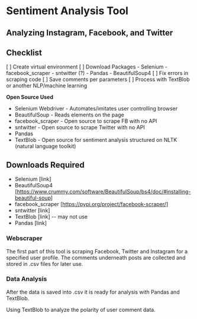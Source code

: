 # Sentiment Analysis Tool
## Analyzing Instagram, Facebook, and Twitter

## Checklist
[ ] Create virtual environment
[ ] Download Packages
    - Selenium
    - facebook_scraper
    - sntwitter (?)
    - Pandas
    - BeautifulSoup4
[ ] Fix errors in scraping code
[ ] Save comments per parameters
[ ] Process with TextBlob or another NLP/machine learning

**Open Source Used**
- Selenium Webdriver - Automates/imitates user controlling browser
- BeautifulSoup - Reads elements on the page
- facebook_scraper - Open source to scrape FB with no API
- sntwitter - Open source to scrape Twitter with no API
- Pandas
- TextBlob - Open source for sentiment analysis structured on NLTK (natural language toolkit)

## Downloads Required
- Selenium [link]
- BeautifulSoup4 [https://www.crummy.com/software/BeautifulSoup/bs4/doc/#installing-beautiful-soup]
- facebook_scraper [https://pypi.org/project/facebook-scraper/]
- sntwitter [link]
- TextBlob [link] -- may not use
- Pandas [link]

### Webscraper
The first part of this tool is scraping Facebook, Twitter and Instagram for a specified user profile.  The comments underneath posts are collected and stored in .csv files for later use.

### Data Analysis
After the data is saved into .csv it is ready for analysis with Pandas and TextBlob.

Using TextBlob to analyze the polarity of user comment data.